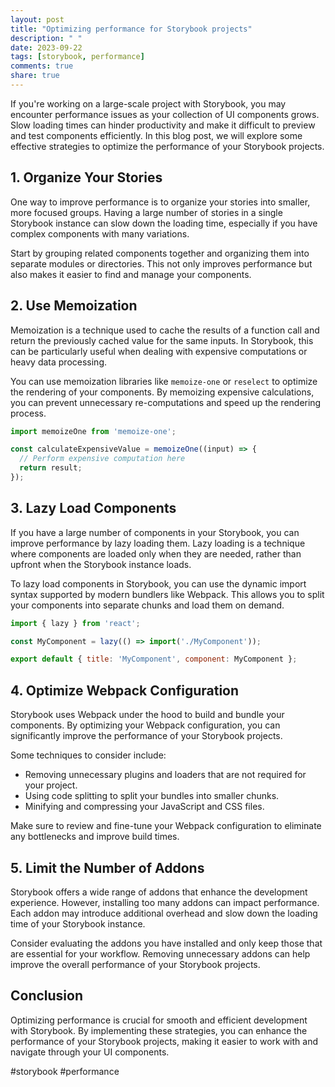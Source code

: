 ```yaml
---
layout: post
title: "Optimizing performance for Storybook projects"
description: " "
date: 2023-09-22
tags: [storybook, performance]
comments: true
share: true
---
```


If you're working on a large-scale project with Storybook, you may encounter performance issues as your collection of UI components grows. Slow loading times can hinder productivity and make it difficult to preview and test components efficiently. In this blog post, we will explore some effective strategies to optimize the performance of your Storybook projects.

## 1. Organize Your Stories

One way to improve performance is to organize your stories into smaller, more focused groups. Having a large number of stories in a single Storybook instance can slow down the loading time, especially if you have complex components with many variations.

Start by grouping related components together and organizing them into separate modules or directories. This not only improves performance but also makes it easier to find and manage your components.

## 2. Use Memoization

Memoization is a technique used to cache the results of a function call and return the previously cached value for the same inputs. In Storybook, this can be particularly useful when dealing with expensive computations or heavy data processing.

You can use memoization libraries like `memoize-one` or `reselect` to optimize the rendering of your components. By memoizing expensive calculations, you can prevent unnecessary re-computations and speed up the rendering process.

```javascript
import memoizeOne from 'memoize-one';

const calculateExpensiveValue = memoizeOne((input) => {
  // Perform expensive computation here
  return result;
});
```

## 3. Lazy Load Components

If you have a large number of components in your Storybook, you can improve performance by lazy loading them. Lazy loading is a technique where components are loaded only when they are needed, rather than upfront when the Storybook instance loads.

To lazy load components in Storybook, you can use the dynamic import syntax supported by modern bundlers like Webpack. This allows you to split your components into separate chunks and load them on demand.

```javascript
import { lazy } from 'react';

const MyComponent = lazy(() => import('./MyComponent'));

export default { title: 'MyComponent', component: MyComponent };
```

## 4. Optimize Webpack Configuration

Storybook uses Webpack under the hood to build and bundle your components. By optimizing your Webpack configuration, you can significantly improve the performance of your Storybook projects.

Some techniques to consider include:

- Removing unnecessary plugins and loaders that are not required for your project.
- Using code splitting to split your bundles into smaller chunks.
- Minifying and compressing your JavaScript and CSS files.

Make sure to review and fine-tune your Webpack configuration to eliminate any bottlenecks and improve build times.

## 5. Limit the Number of Addons

Storybook offers a wide range of addons that enhance the development experience. However, installing too many addons can impact performance. Each addon may introduce additional overhead and slow down the loading time of your Storybook instance.

Consider evaluating the addons you have installed and only keep those that are essential for your workflow. Removing unnecessary addons can help improve the overall performance of your Storybook projects.

## Conclusion

Optimizing performance is crucial for smooth and efficient development with Storybook. By implementing these strategies, you can enhance the performance of your Storybook projects, making it easier to work with and navigate through your UI components.

#storybook #performance